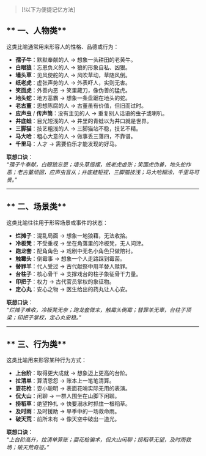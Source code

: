 >[!以下为便捷记忆方法] 
## ** 一、人物类**

这类比喻通常用来形容人的性格、品德或行为：

- **孺子牛**：默默奉献的人 → 想象一头耕田的老黄牛。
- **白眼狼**：忘恩负义的人 → 狼的形象自私、凶狠。
- **墙头草**：见风使舵的人 → 风吹草动，草随风倒。
- **纸老虎**：虚张声势的人 → 外表吓人，实则无害。
- **笑面虎**：外善内恶 → 笑里藏刀，像伪善的猛虎。
- **地头蛇**：地方恶霸 → 想象一条盘踞在地头的蛇。
- **老古董**：思想陈腐的人 → 古董虽有价值，但旧而过时。
- **应声虫** / **传声筒**：没有主见的人 → 重复别人话语的虫子或喇叭。
- **井底蛙**：目光短浅的人 → 井里的青蛙以为井口就是世界。
- **三脚猫**：技艺粗浅的人 → 三脚猫站不稳，技艺不精。
- **马大哈**：粗心大意的人 → 做事丢三落四，不靠谱。
- **千里马**：人才 → 需要伯乐才能发现的好马。

**联想口诀**：  
_“孺子牛奉献，白眼狼忘恩；墙头草摇摆，纸老虎虚张；笑面虎伪善，地头蛇作恶；老古董顽固，应声虫盲从；井底蛙短视，三脚猫技浅；马大哈糊涂，千里马可贵。”_

---

## ** 二、场景类**

这类比喻往往用于形容场景或事件的状态：

- **烂摊子**：混乱局面 → 想象一地狼藉，无法收拾。
- **冷板凳**：不受重视 → 坐在角落里的冷板凳，无人问津。
- **跑龙套**：配角角色 → 戏剧中无名小角色只做陪衬。
- **触霉头**：倒霉事 → 想象一个人走路踩到霉菌。
- **替罪羊**：代人受过 → 古代献祭中用羊替人赎罪。
- **台柱子**：核心骨干 → 支撑戏台的柱子象征骨干力量。
- **印把子**：权力 → 古代官员掌权的象征物。
- **定心丸**：安心之物 → 医生给出的药丸让人心安。

**联想口诀**：  
_“烂摊子难收，冷板凳无奈；跑龙套微末，触霉头倒霉；替罪羊无辜，台柱子顶梁；印把子掌权，定心丸安稳。”_

---

## ** 三、行为类**

这类比喻用来形容某种行为方式：

- **上台阶**：取得更大成就 → 想象迈上更高的台阶。
- **拉清单**：算清恩怨 → 账本上一笔笔清算。
- **耍花枪**：耍小聪明 → 表面花哨实际无用的表演。
- **侃大山**：闲聊 → 一群人围坐在山脚下闲聊。
- **捞稻草**：绝望挣扎 → 快要溺水时抓住一根稻草。
- **及时雨**：及时援助 → 旱季中的一场救命雨。
- **破天荒**：前所未有 → 像天空中破出一道光。

**联想口诀**：  
_“上台阶高升，拉清单算账；耍花枪骗术，侃大山闲聊；捞稻草无望，及时雨救场；破天荒奇迹。”_
